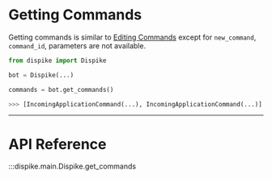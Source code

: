 
# Getting Commands

Getting commands is similar to [Editing Commands](../EditingCommands/index.md) except for ``new_command``, ``command_id``, parameters are not available. 

```python
from dispike import Dispike

bot = Dispike(...)

commands = bot.get_commands()

>>> [IncomingApplicationCommand(...), IncomingApplicationCommand(...)]
```

****

# API Reference

:::dispike.main.Dispike.get_commands
